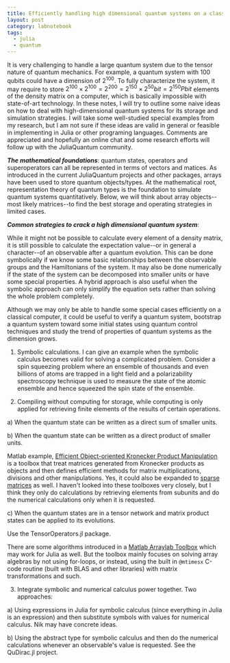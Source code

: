 ```yaml
---
title: Efficiently handling high dimensional quantum systems on a classical computer
layout: post
category: labnotebook
tags:
  - julia
  - quantum
---
```


It is very challenging to handle a large quantum system due to the tensor nature of quantum mechanics.
For example, a quantum system with 100 qubits could have a dimension of $2^{100}$.
To fully characterize the system, it may require to store $2^{100}\times 2^{100}=2^{200}=2^{150}\times 2^{50}bit=2^{150}Pbit$ elements of the density matrix on a computer, which is basically impossible with state-of-art technology.
In these notes, I will try to outline some naive ideas on how to deal with high-dimensional quantum systems for its storage and simulation strategies.
I will take some well-studied special examples from my research, but I am not sure if these ideas are valid in general or feasible in implementing in Julia or other programing languages.
Comments are appreciated and hopefully an online chat and some research efforts will follow up with the JuliaQuantum community.

***The mathematical foundations***: quantum states, operators and superoperators can all be represented in terms of vectors and matices.
As introduced in the current JuliaQuantum projects and other packages, arrays have been used to store quantum objects/types.
At the mathematical root, representation theory of quantum types is the foundation to simulate quantum systems quantitatively.
Below, we will think about array objects--most likely matrices--to find the best storage and operating strategies in limited cases.

***Common strategies to crack a high dimensional quantum system***:

While it might not be possible to calculate every element of a density matrix, it is still possible to calculate the expectation value--or in general a character--of an observable after a quantum evolution.
This can be done symbolically if we know some basic relationships between the observable groups and the Hamiltonians of the system.
It may also be done numerically if the state of the system can be decomposed into smaller units or have some special properties.
A hybrid approach is also useful when the symbolic approach can only simplify the equation sets rather than solving the whole problem completely.

Although we may only be able to handle some special cases efficiently on a classical computer, it could be useful to verify a quantum system, bootstrap a quantum system toward some initial states using quantum control techniques and study the trend of properties of quantum systems as the dimension grows.

1. Symbolic calculations.
I can give an example when the symbolic calculus becomes valid for solving a complicated problem.
Consider a spin squeezing problem where an ensemble of thousands and even billions of atoms are trapped in a light field and a polarizability spectroscopy technique is used to measure the state of the atomic ensemble and hence squeezed the spin state of the ensemble.

2. Compiling without computing for storage, while computing is only applied for retrieving finite elements of the results of certain operations.

a) When the quantum state can be written as a direct sum of smaller units.

b) When the quantum state can be written as a direct product of smaller units.

Matlab example, [Efficient Object-oriented Kronecker Product Manipulation](https://www.mathworks.com/matlabcentral/fileexchange/25969-efficient-object-oriented-kronecker-product-manipulation) is a toolbox that treat matrices generated from Kronecker products as objects and then defines efficient methods for matrix multiplications, divisions and other manipulations.
Yes, it could also be expanded to [sparse matrices](https://www.mathworks.com/matlabcentral/fileexchange/29832-n-dimensional-sparse-arrays) as well.
I haven't looked into these toolboxes very closely, but I think they only do calculations by retrieving elements from subunits and do the numerical calculations only when it is requested.

c) When the quantum states are in a tensor network and matrix product states can be applied to its evolutions.

Use the TensorOperators.jl package.

There are some algorithms introduced in a [Matlab Arraylab Toolbox](http://www.mathworks.com/matlabcentral/fileexchange/8773-multiple-matrix-multiplications--with-array-expansion-enabled) which may work for Julia as well.
But the toolbox mainly focuses on solving array algebras by not using for-loops, or instead, using the built in `@mtimesx` C-code routine (built with BLAS and other libraries) with matrix transformations and such.

3. Integrate symbolic and numerical calculus power together.
Two approaches:

a) Using expressions in Julia for symbolic calculus (since everything in Julia is an expression) and then substitute symbols with values for numerical calculus.
Nik may have concrete ideas.

b) Using the abstract type for symbolic calculus and then do the numerical calculations whenever an observable's value is requested.
See the QuDirac.jl project.

